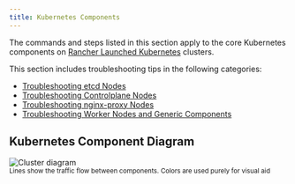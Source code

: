 ```yaml
---
title: Kubernetes Components
---
```


<head>
  <link rel="canonical" href="https://ranchermanager.docs.rancher.com/troubleshooting/kubernetes-components"/>
</head>

The commands and steps listed in this section apply to the core Kubernetes components on [Rancher Launched Kubernetes](../../how-to-guides/new-user-guides/kubernetes-clusters-in-rancher-setup/launch-kubernetes-with-rancher/launch-kubernetes-with-rancher.md) clusters.

This section includes troubleshooting tips in the following categories:

- [Troubleshooting etcd Nodes](troubleshooting-etcd-nodes.md)
- [Troubleshooting Controlplane Nodes](troubleshooting-controlplane-nodes.md)
- [Troubleshooting nginx-proxy Nodes](troubleshooting-nginx-proxy.md)
- [Troubleshooting Worker Nodes and Generic Components](troubleshooting-worker-nodes-and-generic-components.md)

## Kubernetes Component Diagram

![Cluster diagram](/img/clusterdiagram.svg)<br/>
<sup>Lines show the traffic flow between components. Colors are used purely for visual aid</sup>